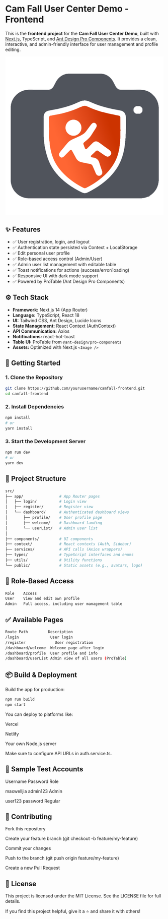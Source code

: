 # Cam Fall User Center Demo - Frontend

This is the **frontend project** for the **Cam Fall User Center Demo**, built with [Next.js](https://nextjs.org/), TypeScript, and [Ant Design Pro Components](https://procomponents.ant.design/). It provides a clean, interactive, and admin-friendly interface for user management and profile editing.

![Cam Fall Logo](./public/cam_fall.png)



## ✨ Features

- ✅ User registration, login, and logout  
- ✅ Authentication state persisted via Context + LocalStorage  
- ✅ Edit personal user profile  
- ✅ Role-based access control (Admin/User)  
- ✅ Admin user list management with editable table  
- ✅ Toast notifications for actions (success/error/loading)  
- ✅ Responsive UI with dark mode support  
- ✅ Powered by ProTable (Ant Design Pro Components)



## ⚙️ Tech Stack

- **Framework:** Next.js 14 (App Router)  
- **Language:** TypeScript, React 18  
- **UI:** Tailwind CSS, Ant Design, Lucide Icons  
- **State Management:** React Context (AuthContext)  
- **API Communication:** Axios  
- **Notifications:** react-hot-toast  
- **Table UI:** ProTable from `@ant-design/pro-components`  
- **Assets:** Optimized with Next.js `<Image />`  



## 🚀 Getting Started

### 1. Clone the Repository

```bash
git clone https://github.com/yourusername/camfall-frontend.git
cd camfall-frontend
```
### 2. Install Dependencies
```bash
npm install
# or
yarn install
```

### 3. Start the Development Server
```bash
npm run dev
# or
yarn dev
```


## 📁 Project Structure
```bash
src/
├── app/                # App Router pages
│   ├── login/          # Login view
│   ├── register/       # Register view
│   └── dashboard/      # Authenticated dashboard views
│       ├── profile/    # User profile page
│       ├── welcome/    # Dashboard landing
│       └── userList/   # Admin user list
│
├── components/         # UI components
├── context/            # React contexts (Auth, Sidebar)
├── services/           # API calls (Axios wrappers)
├── types/              # TypeScript interfaces and enums
├── utils/              # Utility functions
└── public/             # Static assets (e.g., avatars, logo)
```


## 🔐 Role-Based Access
```bash
Role	Access
User	View and edit own profile
Admin	Full access, including user management table
```

## ✅ Available Pages
```bash
Route Path	       Description
/login	            User login
/register	          User registration
/dashboard/welcome	Welcome page after login
/dashboard/profile	User profile and info
/dashboard/userList	Admin view of all users (ProTable)
```


## 📦 Build & Deployment
Build the app for production:

```bash
npm run build
npm start
```

You can deploy to platforms like:

Vercel

Netlify

Your own Node.js server

Make sure to configure API URLs in auth.service.ts.



## 🧪 Sample Test Accounts

Username	     Password	    Role

maxwelljia	   admin123	    Admin

user123	       password	    Regular



## 🤝 Contributing
Fork this repository

Create your feature branch (git checkout -b feature/my-feature)

Commit your changes

Push to the branch (git push origin feature/my-feature)

Create a new Pull Request



## 📄 License
This project is licensed under the MIT License.
See the LICENSE file for full details.

If you find this project helpful, give it a ⭐ and share it with others!
